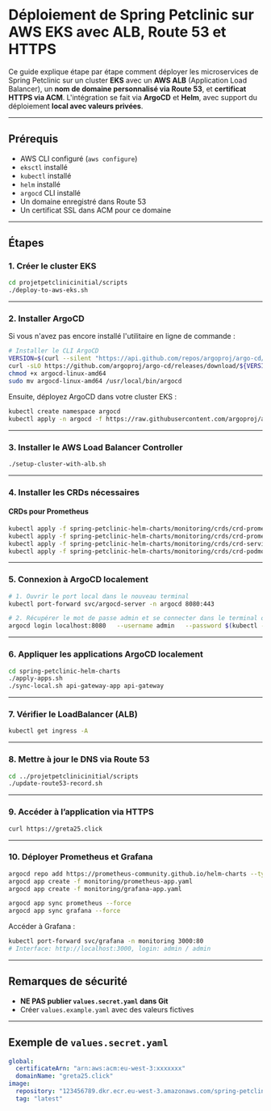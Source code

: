# Déploiement de Spring Petclinic sur AWS EKS avec ALB, Route 53 et HTTPS

Ce guide explique étape par étape comment déployer les microservices de Spring Petclinic sur un cluster **EKS**
avec un **AWS ALB** (Application Load Balancer), un **nom de domaine personnalisé via Route 53**, et
**certificat HTTPS via ACM**. L'intégration se fait via **ArgoCD** et **Helm**, avec support du déploiement **local avec valeurs privées**.

---

## Prérequis

- AWS CLI configuré (`aws configure`)
- `eksctl` installé
- `kubectl` installé
- `helm` installé
- `argocd` CLI installé
- Un domaine enregistré dans Route 53
- Un certificat SSL dans ACM pour ce domaine

---

## Étapes

### 1. Créer le cluster EKS

```bash
cd projetpetclinicinitial/scripts
./deploy-to-aws-eks.sh
```

---

### 2. Installer ArgoCD

Si vous n'avez pas encore installé l'utilitaire en ligne de commande :

```bash
# Installer le CLI ArgoCD
VERSION=$(curl --silent "https://api.github.com/repos/argoproj/argo-cd/releases/latest" | jq -r .tag_name)
curl -sLO https://github.com/argoproj/argo-cd/releases/download/${VERSION}/argocd-linux-amd64
chmod +x argocd-linux-amd64
sudo mv argocd-linux-amd64 /usr/local/bin/argocd
```

Ensuite, déployez ArgoCD dans votre cluster EKS :

```bash
kubectl create namespace argocd
kubectl apply -n argocd -f https://raw.githubusercontent.com/argoproj/argo-cd/stable/manifests/install.yaml
```

---

### 3. Installer le AWS Load Balancer Controller

```bash
./setup-cluster-with-alb.sh
```

---

### 4. Installer les CRDs nécessaires

#### CRDs pour Prometheus

```bash
kubectl apply -f spring-petclinic-helm-charts/monitoring/crds/crd-prometheuses.yaml
kubectl apply -f spring-petclinic-helm-charts/monitoring/crds/crd-prometheusagents.yaml
kubectl apply -f spring-petclinic-helm-charts/monitoring/crds/crd-servicemonitors.yaml
kubectl apply -f spring-petclinic-helm-charts/monitoring/crds/crd-podmonitors.yaml
```


---

### 5. Connexion à ArgoCD localement

```bash
# 1. Ouvrir le port local dans le nouveau terminal
kubectl port-forward svc/argocd-server -n argocd 8080:443
```

```bash
# 2. Récupérer le mot de passe admin et se connecter dans le terminal où vous aler utiliser argocd
argocd login localhost:8080   --username admin   --password $(kubectl -n argocd get secret argocd-initial-admin-secret -o jsonpath="{.data.password}" | base64 -d)   --insecure
```

---

### 6. Appliquer les applications ArgoCD localement

```bash
cd spring-petclinic-helm-charts
./apply-apps.sh
./sync-local.sh api-gateway-app api-gateway
```

---

### 7. Vérifier le LoadBalancer (ALB)

```bash
kubectl get ingress -A
```

---

### 8. Mettre à jour le DNS via Route 53

```bash
cd ../projetpetclinicinitial/scripts
./update-route53-record.sh
```

---

### 9. Accéder à l’application via HTTPS

```bash
curl https://greta25.click
```

---

### 10. Déployer Prometheus et Grafana

```bash
argocd repo add https://prometheus-community.github.io/helm-charts --type helm --name prometheus-community
argocd app create -f monitoring/prometheus-app.yaml
argocd app create -f monitoring/grafana-app.yaml

argocd app sync prometheus --force
argocd app sync grafana --force
```

Accéder à Grafana :

```bash
kubectl port-forward svc/grafana -n monitoring 3000:80
# Interface: http://localhost:3000, login: admin / admin
```

---

## Remarques de sécurité

- **NE PAS publier `values.secret.yaml` dans Git**
- Créer `values.example.yaml` avec des valeurs fictives

---

## Exemple de `values.secret.yaml`

```yaml
global:
  certificateArn: "arn:aws:acm:eu-west-3:xxxxxxx"
  domainName: "greta25.click"
image:
  repository: "123456789.dkr.ecr.eu-west-3.amazonaws.com/spring-petclinic/api-gateway"
  tag: "latest"
```